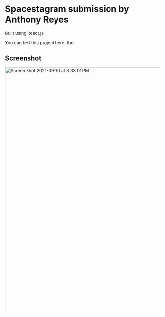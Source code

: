 # Spacestagram submission by Anthony Reyes

Built using React.js

You can test this project here: tbd

## Screenshot

<img width="795" alt="Screen Shot 2021-09-10 at 3 33 01 PM" src="https://user-images.githubusercontent.com/47796937/132907613-919a219f-c6c5-40ac-a105-be31556e446c.png">
